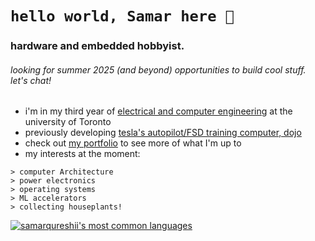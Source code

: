 # `hello world, Samar here 👋` 
### hardware and embedded hobbyist. 
###### looking for summer 2025 (and beyond) opportunities to build cool stuff. let's chat!

- i'm in my third year of [electrical and computer engineering](https://www.ece.utoronto.ca) at the university of Toronto
- previously developing [tesla's autopilot/FSD training computer, dojo](https://www.youtube.com/watch?v=ODSJsviD_SU&t=7020s)
- check out [my portfolio](https://www.samarq.org) to see more of what I'm up to
- my interests at the moment:
```
> computer Architecture
> power electronics
> operating systems
> ML accelerators
> collecting houseplants!
```


[![samarqureshii's most common languages](https://github-readme-stats-jd.vercel.app/api/top-langs/?username=samarqureshii&layout=compact&theme=radical&count_private=true&hide=pascal,php,html&langs_count=8)](https://github.com/anuraghazra/github-readme-stats)


